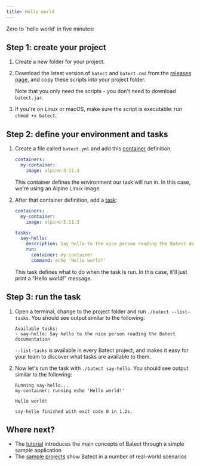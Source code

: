 ```yaml
---
title: Hello world
---
```


Zero to 'hello world' in five minutes:

## Step 1: create your project

1. Create a new folder for your project.

2. Download the latest version of `batect` and `batect.cmd` from the [releases page](https://github.com/batect/batect/releases),
   and copy these scripts into your project folder.

   Note that you only need the scripts - you don't need to download `batect.jar`.

3. If you're on Linux or macOS, make sure the script is executable: run `chmod +x batect`.

## Step 2: define your environment and tasks

1. Create a file called `batect.yml` and add this [container](../concepts/containers.md) definition:

   ```yaml title="batect.yml"
   containers:
     my-container:
       image: alpine:3.11.3
   ```

   This container defines the environment our task will run in. In this case, we're using an Alpine Linux image.

2. After that container definition, add a [task](../concepts/tasks.md):

   ```yaml title="batect.yml" {5-10}
   containers:
     my-container:
       image: alpine:3.11.3

   tasks:
     say-hello:
       description: Say hello to the nice person reading the Batect documentation
       run:
         container: my-container
         command: echo 'Hello world!'
   ```

   This task defines what to do when the task is run. In this case, it'll just print a "Hello world!" message.

## Step 3: run the task

1. Open a terminal, change to the project folder and run `./batect --list-tasks`. You should see output similar to the following:

   ```text
   Available tasks:
   - say-hello: Say hello to the nice person reading the Batect documentation
   ```

   `--list-tasks` is available in every Batect project, and makes it easy for your team to discover what tasks are available to them.

2. Now let's run the task with `./batect say-hello`. You should see output similar to the following:

   ```text
   Running say-hello...
   my-container: running echo 'Hello world!'

   Hello world!

   say-hello finished with exit code 0 in 1.2s.
   ```

## Where next?

- The [tutorial](tutorial.md) introduces the main concepts of Batect through a simple sample application
- The [sample projects](sample-projects.md) show Batect in a number of real-world scenarios

